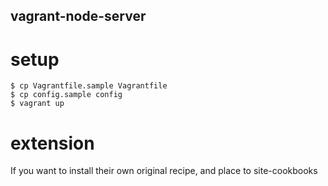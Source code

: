 vagrant-node-server
---

# setup

	$ cp Vagrantfile.sample Vagrantfile
	$ cp config.sample config
	$ vagrant up

# extension

If you want to install their own original recipe, and place to site-cookbooks

